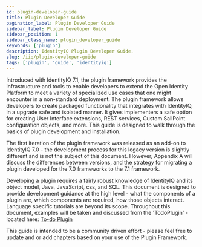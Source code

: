 ```yaml
---
id: plugin-developer-guide
title: Plugin Developer Guide
pagination_label: Plugin Developer Guide
sidebar_label: Plugin Developer Guide
sidebar_position: 1
sidebar_class_name: plugin_developer_guide
keywords: ['plugin']
description: IdentityIQ Plugin Developer Guide.
slug: /iiq/plugin-developer-guide
tags: ['plugin', 'guide', 'identityiq']
---
```


Introduced with IdentityIQ 7.1, the plugin framework provides the infrastructure and tools to enable developers to extend the Open Identity Platform to meet a variety of specialized use cases that one might encounter in a non-standard deployment. The plugin framework allows developers to create packaged functionality that integrates with IdentityIQ, in a upgrade safe and isolated manner. It gives implementers a safe option for creating User Interface extensions, REST services, Custom SailPoint configuration objects, and more. This guide is designed to walk through the basics of plugin development and installation.

The first iteration of the plugin framework was released as an add-on to IdentityIQ 7.0 - the development process for this legacy version is slightly different and is not the subject of this document. However, Appendix A will discuss the differences between versions, and the strategy for migrating a plugin developed for the 7.0 frameworks to the 7.1 framework.

Developing a plugin requires a fairly robust knowledge of IdentityIQ and its object model, Java, JavaScript, css, and SQL. This document is designed to provide development guidance at the high level - what the components of a plugin are, which components are required, how those objects interact. Language specific tutorials are beyond its scope. Throughout this document, examples will be taken and discussed from the 'TodoPlugin' - located here: [To-do Plugin](https://community.sailpoint.com/t5/Plugin-Framework/TodoPlugin-V3-zip/ta-p/79764)

This guide is intended to be a community driven effort - please feel free to update and or add chapters based on your use of the Plugin Framework.
